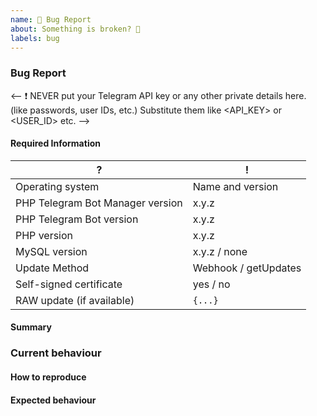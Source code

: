```yaml
---
name: 🐞 Bug Report
about: Something is broken? 🔨
labels: bug
---
```


### Bug Report

<--
❗ NEVER put your Telegram API key or any other private details here. (like passwords, user IDs, etc.)
Substitute them like <API_KEY> or <USER_ID> etc.
-->

#### Required Information

<!-- Fill in the relevant information below to help triage your pull request. -->
<!-- Please enter exact version numbers, not just "latest" etc.! -->

|  ?                               |  !
| ---                              | ---
| Operating system                 | Name and version
| PHP Telegram Bot Manager version | x.y.z
| PHP Telegram Bot version         | x.y.z
| PHP version                      | x.y.z
| MySQL version                    | x.y.z / none
| Update Method                    | Webhook / getUpdates
| Self-signed certificate          | yes / no
| RAW update (if available)        | `{...}`

#### Summary

<!-- Provide a summary describing the problem you are experiencing. -->

### Current behaviour

<!-- What is the current (buggy) behaviour? -->

#### How to reproduce

<!--
Provide steps to reproduce the bug.
If possible, also add any relevant code snippet.
-->

#### Expected behaviour

<!-- What was the expected (correct) behaviour? -->
